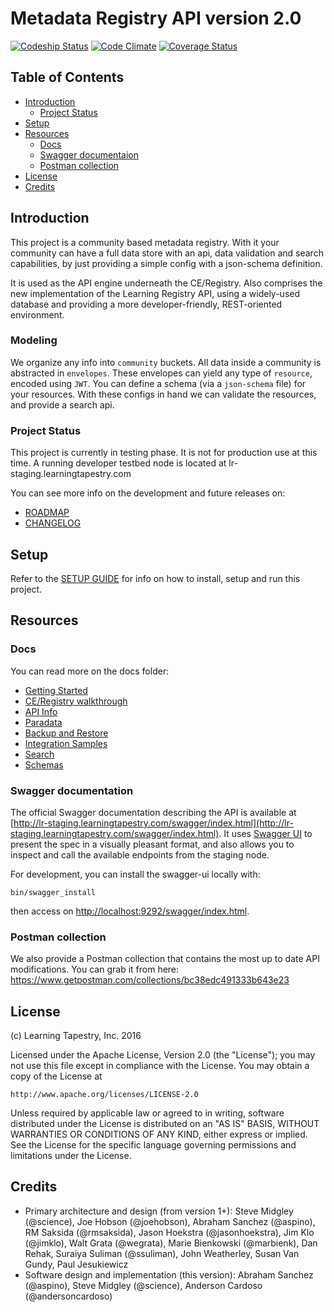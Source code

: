 # Metadata Registry API version 2.0

[![Codeship Status][codeship-badge]][codeship]
[![Code Climate][codeclimate-badge]][codeclimate]
[![Coverage Status][coveralls-badge]][coveralls]

[codeship]: https://codeship.com/projects/136545
[codeship-badge]: https://codeship.com/projects/5699f830-bd58-0133-376a-36d4fdcdb43c/status?branch=master
[codeclimate]: https://codeclimate.com/github/learningtapestry/learningregistry
[codeclimate-badge]: https://codeclimate.com/github/learningtapestry/learningregistry/badges/gpa.svg
[coveralls]: https://coveralls.io/github/learningtapestry/learningregistry?branch=master
[coveralls-badge]: https://coveralls.io/repos/github/learningtapestry/learningregistry/badge.svg?branch=master

## Table of Contents
- [Introduction](#introduction)
    - [Project Status](#project-status)
- [Setup](#setup)
- [Resources](#resources)
    - [Docs](#docs)
    - [Swagger documentaion](#swagger-documentation)
    - [Postman collection](#postman-collection)
- [License](#license)
- [Credits](#credits)

## Introduction
This project is a community based metadata registry.
With it your community can have a full data store with an api, data validation and search capabilities, by just providing a simple config with a json-schema definition.

It is used as the API engine underneath the CE/Registry. Also comprises the new implementation of the Learning Registry API, using a widely-used database and providing a more developer-friendly, REST-oriented environment.

### Modeling

We organize any info into `community` buckets.
All data inside a community is abstracted in `envelopes`. These envelopes can yield any type of `resource`, encoded using `JWT`.
You can define a schema (via a `json-schema` file) for your resources.
With these configs in hand we can validate the resources, and provide a search api.

### Project Status
This project is currently in testing phase. It is not for production use at this time. A running developer testbed node is located at lr-staging.learningtapestry.com

You can see more info on the development and future releases on:
  - [ROADMAP](ROADMAP.md)
  - [CHANGELOG](CHANGELOG.md)


## Setup

Refer to the [SETUP GUIDE](/docs/00_setup_guide.md) for info on how to install, setup and run this project.

## Resources

### Docs

You can read more on the docs folder:

- [Getting Started](/docs/01_getting_started.md)
- [CE/Registry walkthrough](/docs/02_ce-registry_walkthrough.md)
- [API Info](/docs/03_api_info.md)
- [Paradata](/docs/04_paradata.md)
- [Backup and Restore](/docs/05_backup_and_restore.md)
- [Integration Samples](/docs/06_integration_samples.md)
- [Search](/docs/07_search.md)
- [Schemas](/docs/08_schemas.md)


### Swagger documentation
The official Swagger documentation describing the API is available at
[http://lr-staging.learningtapestry.com/swagger/index.html](http://lr-staging.learningtapestry.com/swagger/index.html).
It uses [Swagger UI](https://github.com/swagger-api/swagger-ui) to present the
spec in a visually pleasant format, and also allows you to inspect and call the
available endpoints from the staging node.

For development, you can install the swagger-ui locally with:
```
bin/swagger_install
```
then access on [http://localhost:9292/swagger/index.html](http://localhost:9292/swagger/index.html).

### Postman collection
We also provide a Postman collection that contains the most up to date API
modifications. You can grab it from here:
https://www.getpostman.com/collections/bc38edc491333b643e23


## License
(c) Learning Tapestry, Inc. 2016

Licensed under the Apache License, Version 2.0 (the "License");
you may not use this file except in compliance with the License.
You may obtain a copy of the License at

    http://www.apache.org/licenses/LICENSE-2.0

Unless required by applicable law or agreed to in writing, software
distributed under the License is distributed on an "AS IS" BASIS,
WITHOUT WARRANTIES OR CONDITIONS OF ANY KIND, either express or implied.
See the License for the specific language governing permissions and
limitations under the License.

## Credits
* Primary architecture and design (from version 1+): Steve Midgley (@science), Joe Hobson (@joehobson), Abraham Sanchez (@aspino), RM Saksida (@rmsaksida), Jason Hoekstra (@jasonhoekstra), Jim Klo (@jimklo), Walt Grata (@wegrata), Marie Bienkowski (@marbienk), Dan Rehak, Suraiya Suliman (@ssuliman), John Weatherley, Susan Van Gundy, Paul Jesukiewicz
* Software design and implementation (this version): Abraham Sanchez (@aspino), Steve Midgley (@science), Anderson Cardoso (@andersoncardoso)
